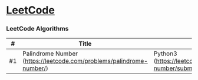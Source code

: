 # [LeetCode](https://leetcode.com/)

### LeetCode Algorithms
| # | Title | Solution | Difficulty | GitHub ID |
|---| ----- | -------- | ---------- | --------- |
| #1 | Palindrome Number (https://leetcode.com/problems/palindrome-number/) | Python3 (https://leetcode.com/problems/palindrome-number/submissions/) | Medium | LMNTRIX1205 (https://www.github.com/LMNTRIX1205)
